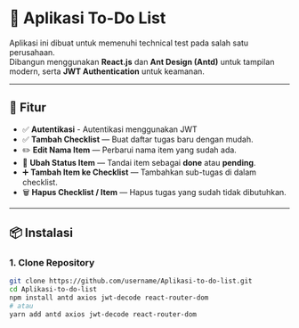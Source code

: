 # 📝 Aplikasi To-Do List

Aplikasi ini dibuat untuk memenuhi technical test pada salah satu perusahaan.  
Dibangun menggunakan **React.js** dan **Ant Design (Antd)** untuk tampilan modern, serta **JWT Authentication** untuk keamanan.

---

## 🚀 Fitur
- ✅ **Autentikasi** - Autentikasi menggunakan JWT
- ✅ **Tambah Checklist** — Buat daftar tugas baru dengan mudah.
- ✏️ **Edit Nama Item** — Perbarui nama item yang sudah ada.
- 🔄 **Ubah Status Item** — Tandai item sebagai **done** atau **pending**.
- ➕ **Tambah Item ke Checklist** — Tambahkan sub-tugas di dalam checklist.
- 🗑 **Hapus Checklist / Item** — Hapus tugas yang sudah tidak dibutuhkan.

---

## 📦 Instalasi

### 1. Clone Repository
```bash
git clone https://github.com/username/Aplikasi-to-do-list.git
cd Aplikasi-to-do-list
npm install antd axios jwt-decode react-router-dom
# atau
yarn add antd axios jwt-decode react-router-dom
